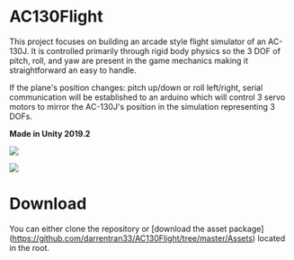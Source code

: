 # AC130Flight
This project focuses on building an arcade style flight simulator of an AC-130J. It is controlled primarily through rigid body physics so the 3 DOF of pitch, roll, and yaw are present in the game mechanics making it straightforward an easy to handle. 

If the plane's position changes: pitch up/down or roll left/right, serial communication will be established to an arduino which will control 3 servo motors to mirror the AC-130J's position in the simulation representing 3 DOFs. 

**Made in Unity 2019.2**

![](https://github.com/darrentran33/AC130Flight/blob/master/Screenshots/legoplane.gif)

![](https://github.com/darrentran33/AC130Flight/blob/master/Screenshots/unityplane.gif)

# Download

You can either clone the repository or [download the asset package] (https://github.com/darrentran33/AC130Flight/tree/master/Assets) located in the root.


